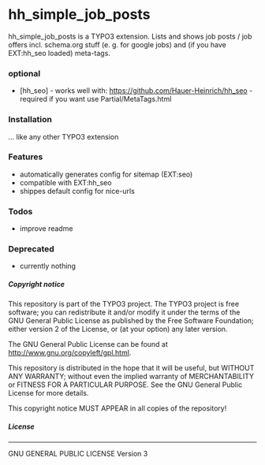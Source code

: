# hh_simple_job_posts
hh_simple_job_posts is a TYPO3 extension.
Lists and shows job posts / job offers incl. schema.org stuff (e. g. for google jobs) and (if you have EXT:hh_seo loaded) meta-tags.

### optional

* [hh_seo] - works well with: https://github.com/Hauer-Heinrich/hh_seo - required if you want use Partial/MetaTags.html


### Installation
... like any other TYPO3 extension


### Features
- automatically generates config for sitemap (EXT:seo)
- compatible with EXT:hh_seo
- shippes default config for nice-urls


### Todos
- improve readme


### Deprecated
- currently nothing


##### Copyright notice

This repository is part of the TYPO3 project. The TYPO3 project is
free software; you can redistribute it and/or modify
it under the terms of the GNU General Public License as published by
the Free Software Foundation; either version 2 of the License, or
(at your option) any later version.

The GNU General Public License can be found at
http://www.gnu.org/copyleft/gpl.html.

This repository is distributed in the hope that it will be useful,
but WITHOUT ANY WARRANTY; without even the implied warranty of
MERCHANTABILITY or FITNESS FOR A PARTICULAR PURPOSE.  See the
GNU General Public License for more details.

This copyright notice MUST APPEAR in all copies of the repository!

##### License
----
GNU GENERAL PUBLIC LICENSE Version 3
